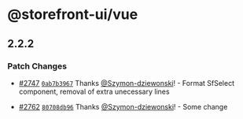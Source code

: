 # @storefront-ui/vue

## 2.2.2

### Patch Changes

- [#2747](https://github.com/vuestorefront/storefront-ui/pull/2747) [`0ab7b3967`](https://github.com/vuestorefront/storefront-ui/commit/0ab7b3967e0fab002ed0f59bd3491f6a3d046319) Thanks [@Szymon-dziewonski](https://github.com/Szymon-dziewonski)! - Format SfSelect component, removal of extra unecessary lines

- [#2762](https://github.com/vuestorefront/storefront-ui/pull/2762) [`80708db96`](https://github.com/vuestorefront/storefront-ui/commit/80708db96b56566b37812108f2ca52c6a7e5b960) Thanks [@Szymon-dziewonski](https://github.com/Szymon-dziewonski)! - Some change
